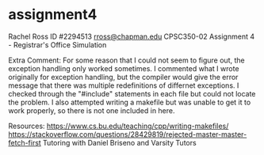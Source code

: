 # assignment4
Rachel Ross
ID #2294513
rross@chapman.edu
CPSC350-02
Assignment 4 - Registrar's Office Simulation

Extra Comment:
For some reason that I could not seem to figure out, the exception handling only worked sometimes. I commented what I wrote originally for exception handling, but the compiler would give the error message that there was multiple redefinitions of differnet exceptions. I checked through the "#include" statements in each file but could not locate the problem.
I also attempted writing a makefile but was unable to get it to work properly, so there is not one included in here. 

Resources:
https://www.cs.bu.edu/teaching/cpp/writing-makefiles/
https://stackoverflow.com/questions/28429819/rejected-master-master-fetch-first
Tutoring with Daniel Briseno and Varsity Tutors 
